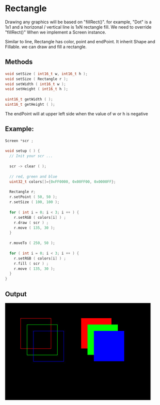 # Rectangle

Drawing any graphics will be based on "fillRect()". for example, "Dot" is a 1x1 and a horizonal / vertical line is 1xN rectangle fill. We need to override "fillRect()" When we implement a Screen instance.

Similar to line, Rectangle has color, point and endPoint.
It inherit Shape and Fillable. we can draw and fill a rectangle.

## Methods
```cpp
void setSize ( int16_t w, int16_t h );
void setSize ( Rectangle r );
void setWidth ( int16_t w );
void setHeight ( int16_t h );

uint16_t getWidth ( );
uint16_t getHeight ( );
```

The endPoint will at upper left side when the value of w or h is negative
## Example:
```cpp
Screen *scr ;

void setup ( ) {
  // Init your scr ...
  
  scr -> clear ( );

  // red, green and blue
  uint32_t colors[]={0xFF0000, 0x00FF00, 0x0000FF};

  Rectangle r;
  r.setPoint ( 50, 50 );
  r.setSize ( 100, 100 );

  for ( int i = 0; i < 3; i ++ ) {
    r.setRGB ( colors[i] ) ;
    r.draw ( scr ) ;
    r.move ( 135, 30 );
  }

  r.moveTo ( 250, 50 );

  for ( int i = 0; i < 3; i ++ ) {
    r.setRGB ( colors[i] ) ;
    r.fill ( scr ) ;
    r.move ( 135, 30 );
  }  
}
```
## Output
<img src="RectangleExample.jpg" width="480" />
